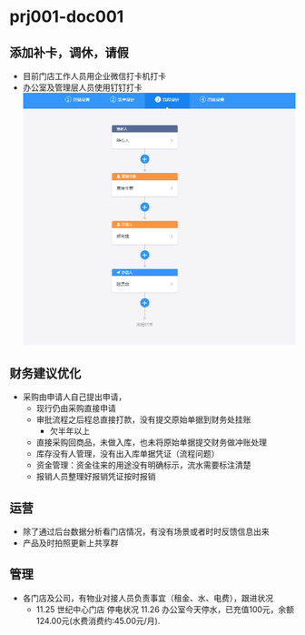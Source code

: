 # prj001-doc001
## 添加补卡，调休，请假
 - 目前门店工作人员用企业微信打卡机打卡
 - 办公室及管理层人员使用钉钉打卡
 ![img001](img/img001.png)
 
 ## 财务建议优化
 - 采购由申请人自己提出申请，
   - 现行仍由采购直接申请
   - 审批流程之后程总直接打款，没有提交原始单据到财务处挂账
     - 欠半年以上
   - 直接采购回商品，未做入库，也未将原始单据提交财务做冲账处理
   - 库存没有人管理，没有出入库单据凭证（流程问题）
   - 资金管理：资金往来的用途没有明确标示，流水需要标注清楚
   - 报销人员整理好报销凭证按时报销
   
 ## 运营
  - 除了通过后台数据分析看门店情况，有没有场景或者时时反馈信息出来
  - 产品及时拍照更新上共享群
   
  ## 管理
  - 各门店及公司，有物业对接人员负责事宜（租金、水、电费），跟进状况
     - 11.25 世纪中心门店 停电状况
       11.26 办公室今天停水，已充值100元，余额124.00元(水费消费约:45.00元/月).
  
    
